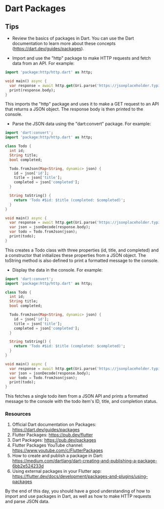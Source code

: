 # Dart Packages

## Tips

- Review the basics of packages in Dart. You can use the Dart documentation to learn more about these concepts (https://dart.dev/guides/packages).

- Import and use the "http" package to make HTTP requests and fetch data from an API. For example:

```dart
import 'package:http/http.dart' as http;

void main() async {
  var response = await http.get(Uri.parse('https://jsonplaceholder.typicode.com/todos/1'));
  print(response.body);
}
```

  This imports the "http" package and uses it to make a GET request to an API that returns a JSON object. The response body is then printed to the console.

- Parse the JSON data using the "dart:convert" package. For example:

```dart
import 'dart:convert';
import 'package:http/http.dart' as http;

class Todo {
  int id;
  String title;
  bool completed;

  Todo.fromJson(Map<String, dynamic> json) {
    id = json['id'];
    title = json['title'];
    completed = json['completed'];
  }

  String toString() {
    return 'Todo #$id: $title (completed: $completed)';
  }
}

void main() async {
  var response = await http.get(Uri.parse('https://jsonplaceholder.typicode.com/todos/1'));
  var json = jsonDecode(response.body);
  var todo = Todo.fromJson(json);
  print(todo);
}
```

This creates a Todo class with three properties (id, title, and completed) and a constructor that initializes these properties from a JSON object. The toString method is also defined to print a formatted message to the console.

- Display the data in the console. For example:

```dart
import 'dart:convert';
import 'package:http/http.dart' as http;

class Todo {
  int id;
  String title;
  bool completed;

  Todo.fromJson(Map<String, dynamic> json) {
    id = json['id'];
    title = json['title'];
    completed = json['completed'];
  }

  String toString() {
    return 'Todo #$id: $title (completed: $completed)';
  }
}

void main() async {
  var response = await http.get(Uri.parse('https://jsonplaceholder.typicode.com/todos/1'));
  var json = jsonDecode(response.body);
  var todo = Todo.fromJson(json);
  print(todo);
}
```

  This fetches a single todo item from a JSON API and prints a formatted message to the console with the todo item's ID, title, and completion status.

### Resources

1. Official Dart documentation on Packages: https://dart.dev/guides/packages
2. Flutter Packages: https://pub.dev/flutter
3. Dart Packages: https://pub.dev/packages
4. Flutter Packages YouTube channel: https://www.youtube.com/c/FlutterPackages
5. How to create and publish a package in Dart: https://medium.com/dartlang/dart-creating-and-publishing-a-package-6bb2e524233d
6. Using external packages in your Flutter app: https://flutter.dev/docs/development/packages-and-plugins/using-packages

By the end of this day, you should have a good understanding of how to import and use packages in Dart, as well as how to make HTTP requests and parse JSON data.